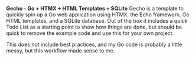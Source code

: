 **Gecho - Go + HTMX + HTML Templates + SQLite**
Gecho is a template to quickly spin up a Go web application using HTMX, the Echo framework, Go HTML templates, and a SQLite database.
Out of the box it includes a quick Todo List as a starting point to show how things are done, but should be quick to remove the example code and use this for your own project.

This does not include best practices, and my Go code is probably a little messy, but this workflow made sense to me.